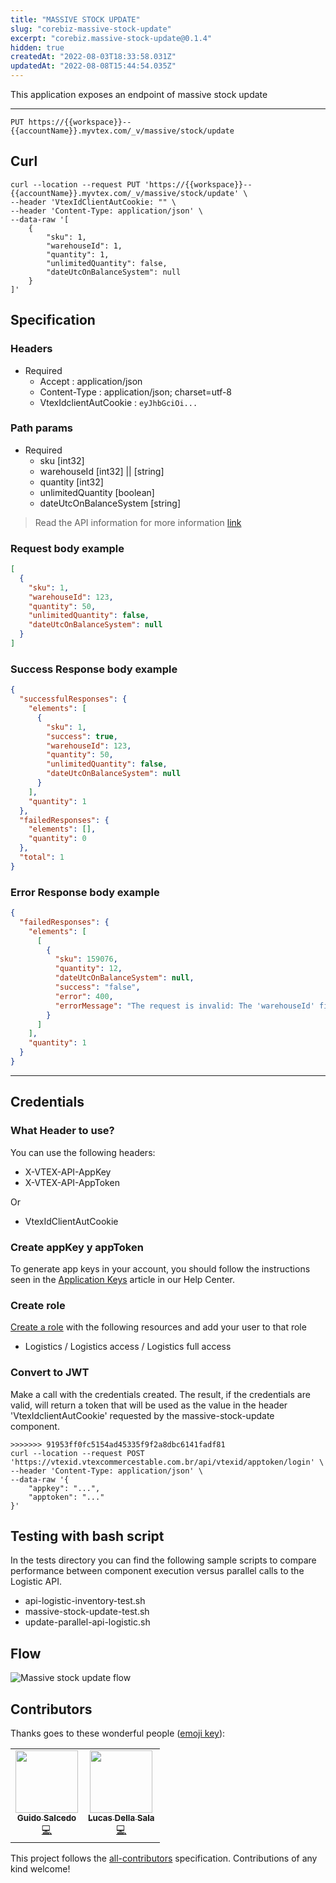 ```yaml
---
title: "MASSIVE STOCK UPDATE"
slug: "corebiz-massive-stock-update"
excerpt: "corebiz.massive-stock-update@0.1.4"
hidden: true
createdAt: "2022-08-03T18:33:58.031Z"
updatedAt: "2022-08-08T15:44:54.035Z"
---
```

This application exposes an endpoint of massive stock update

---

```shell
PUT https://{{workspace}}--{{accountName}}.myvtex.com/_v/massive/stock/update

```

## Curl

```shell
curl --location --request PUT 'https://{{workspace}}--{{accountName}}.myvtex.com/_v/massive/stock/update' \
--header 'VtexIdClientAutCookie: "" \
--header 'Content-Type: application/json' \
--data-raw '[
    {
        "sku": 1,
        "warehouseId": 1,
        "quantity": 1,
        "unlimitedQuantity": false,
        "dateUtcOnBalanceSystem": null
    }
]'
```

## Specification

### Headers

- Required
  - Accept : application/json
  - Content-Type : application/json; charset=utf-8
  - VtexIdclientAutCookie : `eyJhbGciOi...`

### Path params

- Required
  - sku [int32]
  - warehouseId [int32] || [string]
  - quantity [int32]
  - unlimitedQuantity [boolean]
  - dateUtcOnBalanceSystem [string]

> Read the API information for more information [link](https://developers.vtex.com/vtex-rest-api/reference/inventory#updateinventorybyskuandwarehouse)

### Request body example

```json
[
  {
    "sku": 1,
    "warehouseId": 123,
    "quantity": 50,
    "unlimitedQuantity": false,
    "dateUtcOnBalanceSystem": null
  }
]
```

### Success Response body example

```json
{
  "successfulResponses": {
    "elements": [
      {
        "sku": 1,
        "success": true,
        "warehouseId": 123,
        "quantity": 50,
        "unlimitedQuantity": false,
        "dateUtcOnBalanceSystem": null
      }
    ],
    "quantity": 1
  },
  "failedResponses": {
    "elements": [],
    "quantity": 0
  },
  "total": 1
}
```

### Error Response body example

```json
{
  "failedResponses": {
    "elements": [
      [
        {
          "sku": 159076,
          "quantity": 12,
          "dateUtcOnBalanceSystem": null,
          "success": "false",
          "error": 400,
          "errorMessage": "The request is invalid: The 'warehouseId' field is required."
        }
      ]
    ],
    "quantity": 1
  }
}
```

---

## Credentials

### What Header to use?

You can use the following headers:

- X-VTEX-API-AppKey
- X-VTEX-API-AppToken

Or

- VtexIdClientAutCookie

### Create appKey y appToken

To generate app keys in your account, you should follow the instructions seen in the [Application Keys](https://help.vtex.com/en/tutorial/application-keys--2iffYzlvvz4BDMr6WGUtet) article in our Help Center.

### Create role

[Create a role](https://help.vtex.com/en/tutorial/perfiles-de-acceso--7HKK5Uau2H6wxE1rH5oRbc) with the following resources and add your user to that role

- Logistics / Logistics access / Logistics full access

### Convert to JWT

Make a call with the credentials created. The result, if the credentials are valid, will return a token that will be used as the value in the header 'VtexIdclientAutCookie' requested by the massive-stock-update component.

```shell
>>>>>>> 91953ff0fc5154ad45335f9f2a8dbc6141fadf81
curl --location --request POST 'https://vtexid.vtexcommercestable.com.br/api/vtexid/apptoken/login' \
--header 'Content-Type: application/json' \
--data-raw '{
    "appkey": "...",
    "apptoken": "..."
}'
```

## Testing with bash script

In the tests directory you can find the following sample scripts to compare performance between component execution versus parallel calls to the Logistic API.

- api-logistic-inventory-test.sh
- massive-stock-update-test.sh
- update-parallel-api-logistic.sh

## Flow

![Massive stock update flow](https://user-images.githubusercontent.com/33711188/132750831-38272a4d-5abb-446b-ac1b-574969cb8561.png)

## Contributors

Thanks goes to these wonderful people ([emoji key](https://allcontributors.org/docs/en/emoji-key)):

<!-- ALL-CONTRIBUTORS-LIST:START - Do not remove or modify this section -->
<!-- prettier-ignore-start -->
<!-- markdownlint-disable -->
<table>
  <tr>
    <td align="center"><a href="https://github.com/GuidoSdo"><img src="https://avatars.githubusercontent.com/u/33711188?v=4" width="100px;" alt=""/><br /><sub><b>Guido Salcedo</b></sub></a><br /><a href="https://github.com/vtex-apps/massive-stock-update" title="Code">💻</a></td>

   <td align="center"><a href="https://github.com/lucasdellasala"><img src="https://avatars.githubusercontent.com/u/55720621?v=4" width="100px;" alt=""/><br /><sub><b>Lucas Della Sala</b></sub></a><br /><a href="https://github.com/vtex-apps/massive-stock-update" title="Code">💻</a></td>
  </tr>
  
</table>

<!-- markdownlint-enable -->
<!-- prettier-ignore-end -->

<!-- ALL-CONTRIBUTORS-LIST:END -->

This project follows the [all-contributors](https://github.com/all-contributors/all-contributors) specification. Contributions of any kind welcome!
